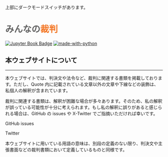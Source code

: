 <p class="top">上部にダークモードスイッチがあります。


# <span style="color: #616161;">みんなの</span><span style="color: #f37726;">裁判</span>

[![Jupyter Book Badge](https://jupyterbook.org/_images/badge.svg)](https://jupyterbook.org)
[![made-with-python](https://img.shields.io/badge/Made%20with-Python-1f425f.svg)](https://www.python.org/)

## 本ウェブサイトについて

---

<p class="idt">本ウェブサイトでは、判決文や法令など、裁判に関連する書類を掲載しております。ただし、Quote <a href="https://jupyterbook.org/en/stable/reference/cheatsheet.html#quote"><i class="fa-solid fa-up-right-from-square"></i></a> 内に記載されている文章以外の文章や下線などの装飾は、私個人の解釈が含まれています。

<p class="idt">裁判に関連する書類は、解釈が困難な場合が多々あります。そのため、私の解釈が誤っている可能性が十分に考えられます。もし私の解釈に誤りがあると感じられる場合は、GitHub の issues や X-Twitter でご指摘いただければ幸いです。

<i class="fa-brands fa-github"></i> GitHub issues [<i class="fa-solid fa-up-right-from-square"></i>](https://github.com/fuseimatome/saiban/issues)

<i class="fa-brands fa-twitter"></i> Twitter [<i class="fa-solid fa-up-right-from-square"></i>](https://twitter.com/fuseimatome)

<p class="idt">本ウェブサイトに用いている用語の意味は、別段の定義のない限り、判決文や主張書面などの裁判書類において定義しているものと同様です。



